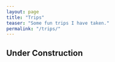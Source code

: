 ```yaml
---
layout: page
title: "Trips"
teaser: "Some fun trips I have taken."
permalink: "/trips/"
---
```


## Under Construction



